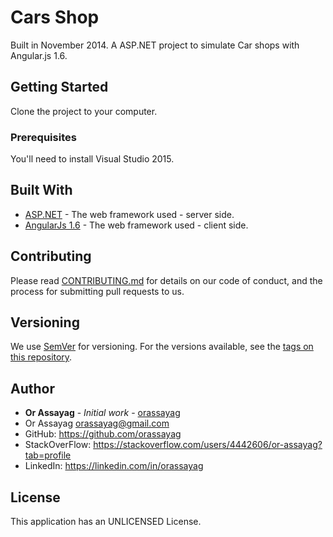# Cars Shop

Built in November 2014. A ASP.NET project to simulate Car shops with Angular.js 1.6.

## Getting Started

Clone the project to your computer.

### Prerequisites

You'll need to install Visual Studio 2015.

## Built With

* [ASP.NET](https://www.asp.net/) - The web framework used - server side.
* [AngularJs 1.6](https://docs.angularjs.org/guide/introduction) - The web framework used - client side.

## Contributing

Please read [CONTRIBUTING.md](https://gist.github.com/PurpleBooth/b24679402957c63ec426) for details on our code of conduct, and the process for submitting pull requests to us.

## Versioning

We use [SemVer](http://semver.org/) for versioning. For the versions available, see the [tags on this repository](https://github.com/your/project/tags).

## Author

* **Or Assayag** - *Initial work* - [orassayag](https://github.com/orassayag)
* Or Assayag <orassayag@gmail.com>
* GitHub: https://github.com/orassayag
* StackOverFlow: https://stackoverflow.com/users/4442606/or-assayag?tab=profile
* LinkedIn: https://linkedin.com/in/orassayag

## License

This application has an UNLICENSED License.